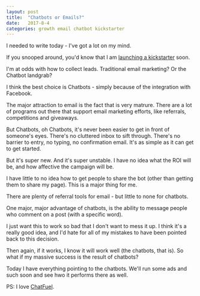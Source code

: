 ```yaml
---
layout: post
title:  "Chatbots or Emails?"
date:   2017-8-4
categories: growth email chatbot kickstarter
---
```


I needed to write today - I've got a lot on my mind.

If you snooped around, you'd know that I am [launching a kickstarter](https://blacklet.com) soon.

I'm at odds with how to collect leads. Traditional email marketing? Or the Chatbot landgrab?

I think the best choice is Chatbots - simply because of the integration with Facebook.

The major attraction to email is the fact that is very matrure. There are a lot of programs out there that 
support email marketing efforts, like referrals, competitions and giveaways. 

But Chatbots, oh Chatbots, it's never been easier to get in front of someone's eyes. There's no
cluttered inbox to sift through. There's no barrier to entry, no typing, no confirmation email. It's
as simple as it can get to get started.

But it's super new. And it's super unstable. I have no idea what the ROI will be, and how affective the campaign will be.

I have little to no idea how to get people to share the bot (other than getting them to share my page). This is a major thing for me.

There are plenty of referral tools for email - but little to none for chatbots. 

One major, major advantage of chatbots, is the ability to message people who comment on a post (with a specific word). 

I just want this to work so bad that I don't want to mess it up. I think it's a really good idea, and I'd hate for
all of my mistakes to have been pointed back to this decision.

Then again, if it works, I know it will work well (the chatbots, that is). So what if my massive success is the
result of chatbots?

Today I have everything pointing to the chatbots. We'll run some ads and such soon and see hwo it performs there as well.

PS: I love [ChatFuel](https://chatfuel.com).
